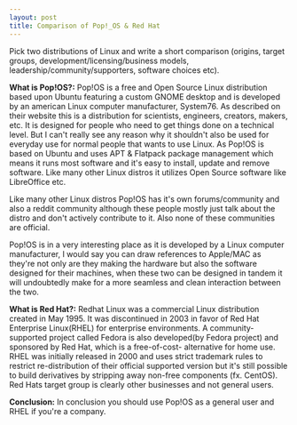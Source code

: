 ```yaml
---
layout: post
title: Comparison of Pop!_OS & Red Hat
---
```


Pick two distributions of Linux and write a short comparison (origins, target groups, development/licensing/business models, leadership/community/supporters, software choices etc). 

**What is Pop!OS?:**
Pop!OS is a free and Open Source Linux distribution based upon Ubuntu featuring a custom GNOME desktop and is developed by an american Linux computer manufacturer, System76. As described on their website this is a distribution for scientists, engineers, creators, makers, etc. It is designed for people who need to get things done on a technical level. But I can't really see any reason why it shouldn't also be used for everyday use for normal people that wants to use Linux.
As Pop!OS is based on Ubuntu and uses APT & Flatpack package management which means it runs most software and it's easy to install, update and remove software. Like many other Linux distros it utilizes Open Source software like LibreOffice etc.

Like many other Linux distros Pop!OS has it's own forums/community and also a reddit community although these people mostly just talk about the distro and don't actively contribute to it. Also none of these communities are official.

Pop!OS is in a very interesting place as it is developed by a Linux computer manufacturer, I would say you can draw references to Apple/MAC as they're not only are they making the hardware but also the software designed for their machines, when these two can be designed in tandem it will undoubtedly make for a more seamless and clean interaction between the two.


**What is Red Hat?:**
Redhat Linux was a commercial Linux distribution created in May 1995. It was discontinued in 2003 in favor of Red Hat Enterprise Linux(RHEL) for enterprise environments. A community-supported project called Fedora is also developed(by Fedora project) and sponsored by Red Hat, which is a free-of-cost- alternative for home use.
RHEL was initially released in 2000 and uses strict trademark rules to restrict re-distribution of their official supported version but it's still possible to build derivatives by stripping away non-free components (fx. CentOS). Red Hats target group is clearly other businesses and not general users.

**Conclusion:**
In conclusion you should use Pop!OS as a general user and RHEL if you're a company.
